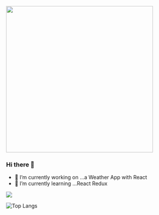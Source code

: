 <img src="https://github.com/verona-hub/verona-hub/blob/main/dosomething.jpg?raw=true" width="400px" />

### Hi there 👋

- 🔭 I’m currently working on ...a Weather App with React
- 🌱 I’m currently learning ...React Redux

![](https://visitor-badge.laobi.icu/badge?page_id=verona-hub.verona-hub)

![Top Langs](https://github-readme-stats.vercel.app/api/top-langs/?username=verona-hub&layout=compact)
